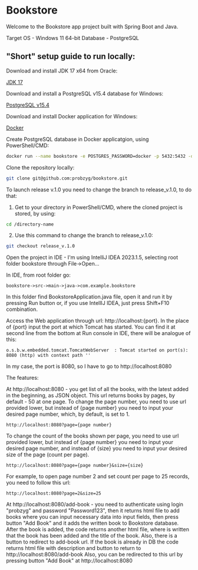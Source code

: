 # Bookstore
Welcome to the Bookstore app project built with Spring Boot and Java.

Target OS - Windows 11 64-bit
Database - PostgreSQL 

## "Short" setup guide to run locally:

Download and install JDK 17 x64 from Oracle:


[JDK 17](https://download.oracle.com/java/17/latest/jdk-17_windows-x64_bin.exe)


Download and install a PostgreSQL v15.4 database for Windows:


[PostgreSQL v15.4](https://sbp.enterprisedb.com/getfile.jsp?fileid=1258649)


Download and install Docker application for Windows:


[Docker](https://desktop.docker.com/win/main/amd64/Docker%20Desktop%20Installer.exe?utm_source=docker&utm_medium=webreferral&utm_campaign=dd-smartbutton&utm_location=module)


Create PostgreSQL database in Docker applicatgion, using PowerShell/CMD:

```bash
docker run --name bookstore -e POSTGRES_PASSWORD=docker -p 5432:5432 -d postgres
```

Clone the repository locally:

```bash
git clone git@github.com:probzyg/bookstore.git
```

To launch release v.1.0 you need to change the branch to release_v.1.0, to do that:

1. Get to your directory in PowerShell/CMD, where the cloned project is stored, by using:

```bash
cd /directory-name
```

2. Use this command to change the branch to release_v.1.0:

```bash
git checkout release_v.1.0
```

Open the project in IDE - I'm using IntelliJ IDEA 2023.1.5, selecting root folder bookstore through File->Open...

In IDE, from root folder go:

```
bookstore->src->main->java->com.example.bookstore
```

In this folder find BookstoreApplication.java file, open it and run it by pressing Run button or, 
if you use IntellIJ IDEA, just press Shift+F10 combination.

Access the Web application through url: http://localhost:{port}. In the place of {port} input the port at which Tomcat has started.
You can find it at second line from the bottom at Run console in IDE, there will be analogue of this:

```
o.s.b.w.embedded.tomcat.TomcatWebServer  : Tomcat started on port(s): 8080 (http) with context path ''
```

In my case, the port is 8080, so I have to go to http://localhost:8080


The features:

At http://localhost:8080 - you get list of all the books, with the latest added in the beginning, as JSON object.
This url returns books by pages, by default - 50 at one page. 
To change the page number, you need to use url provided lower, but instead of {page number} you need to input your desired
page number, which, by default, is set to 1.

```
http://localhost:8080?page={page number}
``` 

To change the count of the books shown per page, you need to use url provided lower, but instead of {page number} you need to input your desired
page number, and instead of {size} you need to input your desired size of the page (count per page).

```
http://localhost:8080?page={page number}&size={size}
```

For example, to open page number 2 and set count per page to 25 records, you need to follow this url:

```
http://localhost:8080?page=2&size=25
```


At http://localhost:8080/add-book - you need to authenticate using login "probzyg" and password "Password123", then it returns html file to add books
where you can input necessary data into input fields, then press button "Add Book" and it adds the written book to Bookstore database. After the book is added,
the code returns another html file, where is written that the book has been added and the title of the book. Also, there is a button to redirect to add-book url. 
If the book is already in DB the code returns html file with description and button to return to http://localhost:8080/add-book
Also, you can be redirected to this url by pressing button "Add Book" at http://localhost:8080